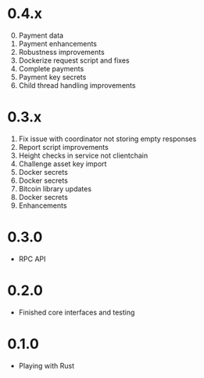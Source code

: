 
# 0.4.x

0. Payment data
1. Payment enhancements
2. Robustness improvements
3. Dockerize request script and fixes
4. Complete payments
5. Payment key secrets
6. Child thread handling improvements

# 0.3.x

1. Fix issue with coordinator not storing empty responses
2. Report script improvements
3. Height checks in service not clientchain
4. Challenge asset key import
5. Docker secrets
6. Docker secrets
7. Bitcoin library updates
8. Docker secrets
9. Enhancements

# 0.3.0

* RPC API

# 0.2.0

* Finished core interfaces and testing

# 0.1.0

* Playing with Rust
